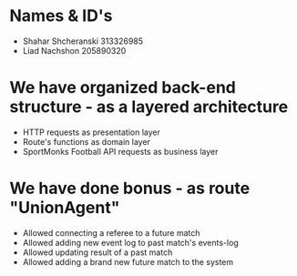 
# Names & ID's
-   Shahar Shcheranski 313326985
-   Liad Nachshon 205890320

# We have organized back-end structure - as a layered architecture
-   HTTP requests as presentation layer
-   Route's functions as domain layer
-   SportMonks Football API requests as business layer

# We have done bonus - as route "UnionAgent"
-   Allowed connecting a referee to a future match
-   Allowed adding new event log to past match's events-log
-   Allowed updating result of a past match
-   Allowed adding a brand new future match to the system
